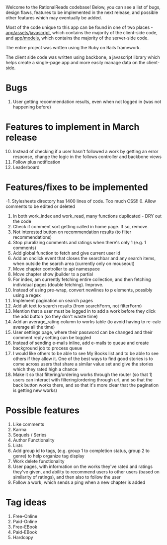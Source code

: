Welcome to the RationalReads codebase! Below, you can see a list of bugs, design flaws, features to be implemented in the next release, and possible other features which may eventually be added.

Most of the code unique to this app can be found in one of two places -
[app/assets/javascript](https://github.com/Amit-P-Amin/RationalReads/tree/master/app/assets/javascripts), which contains the majority of the client-side code, and [app/models](https://github.com/Amit-P-Amin/RationalReads/tree/master/app/models), which contains the majority of the server-side code.

The entire project was written using the Ruby on Rails framework.

The client side code was written using backbone, a javascript library which helps create a single-page app and more easily manage data on the client-side.

# Bugs
1.  User getting recommendation results, even when not logged in (was not happening before)

# Features to implement in March release
10.  Instead of checking if a user hasn't followed a work by getting an error response, change the logic in the follows controller and backbone views
11. Follow plus notification
12. Leaderboard

# Features/fixes to be implemented
-1.  Stylesheets directory has 1400 lines of code. Too much CSS!!
0.  Allow comments to be edited or deleted
1.  In both work_index and work_read, many functions duplicated - DRY out the code
2.  Check if comment sort getting called in home page. If so, remove.
3.  Not interested button on recommendation results (to filter recommendations)
4.  Stop pluralizing comments and ratings when there's only 1 (e.g. 1 comments)
5.  Add global function to fetch and give current user id
6.  Add an onclick event that closes the searchbar and any search items, when outside the search area (currently only on mouseout)
7.  Move chapter controller to api namespace
8.  Move chapter show jbuilder to a partial
9.  For index, am currently fetching entire collection, and then fetching individual pages (double fetching). Improve.
10.  Instead of using pre-wrap, convert newlines to p elements, possibly using a regex
11.  Implement pagination on search pages
12.  Add alt text to search results (from searchForm, not filterForm)
13.  Mention that a user must be logged in to add a work before they click the add button (so they don't waste time)
14.  Add an average_rating column to works table (to avoid having to re-calc average all the time)
15.  User settings page, where their password can be changed and their comment reply setting can be toggled
16.  Instead of sending e-mails inline, add e-mails to queue and create background job to process queue
17.  I would like others to be able to see My Books list and to be able to see others if they allow it. One of the best ways to find good stories is to come across users that share a similar value set and give the stories which they rated high a chance
18.  Make it so that filtering/ordering works through the router (so that 1) users can interact with filtering/ordering through url, and so that the back button works there, and so that it's more clear that the pagination is getting new works)

# Possible features
1.  Like comments
2.  Karma
3.  Sequels / Series
4.  Author Functionality
5.  Lists
6.  Add group id to tags, (e.g. group 1 to completion status, group 2 to genre) to help organize tag display
7.  Work delete functionality
8.  User pages, with information on the works they've rated and ratings they've given, and ability to recommend users to other users (based on similarity of ratings), and then also to follow the user
9.  Follow a work, which sends a ping when a new chapter is added

# Tag ideas
1.  Free-Online
2.  Paid-Online
3.  Free-EBook
4.  Paid-EBook
5.  Hardcopy

